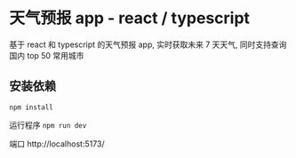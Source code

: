 # 天气预报 app - react / typescript

基于 react 和 typescript 的天气预报 app, 实时获取未来 7 天天气, 同时支持查询国内 top 50 常用城市

## 安装依赖
`npm install`

运行程序
`npm run dev`

端口
http://localhost:5173/
